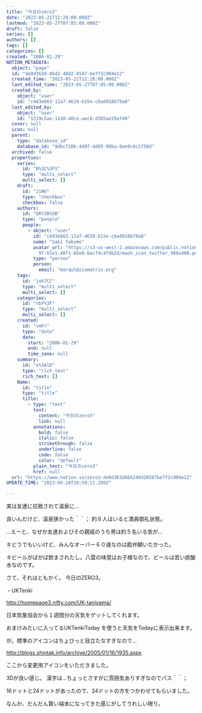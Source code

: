 ```yaml
---
title: "今日のzero3"
date: "2023-05-21T12:28:00.000Z"
lastmod: "2023-05-27T07:05:00.000Z"
draft: false
series: []
authors: []
tags: []
categories: []
created: "2006-01-29"
NOTION_METADATA:
  object: "page"
  id: "de0d363d-8642-40d2-8597-be7f2c904e12"
  created_time: "2023-05-21T12:28:00.000Z"
  last_edited_time: "2023-05-27T07:05:00.000Z"
  created_by:
    object: "user"
    id: "c443eb63-11a7-4629-b15e-c6ad918b79a0"
  last_edited_by:
    object: "user"
    id: "1219c5ae-11d8-48ce-aec6-d385ae29af49"
  cover: null
  icon: null
  parent:
    type: "database_id"
    database_id: "9dbcf20b-4d97-4d69-98ba-8ae9c8c1f58d"
  archived: false
  properties:
    series:
      id: "B%3C%3FS"
      type: "multi_select"
      multi_select: []
    draft:
      id: "JiWU"
      type: "checkbox"
      checkbox: false
    authors:
      id: "bK%3B%5B"
      type: "people"
      people:
        - object: "user"
          id: "c443eb63-11a7-4629-b15e-c6ad918b79a0"
          name: "Saki Yakumo"
          avatar_url: "https://s3-us-west-2.amazonaws.com/public.notion-static.com/3ad1c4\
            97-61e1-48f1-85e8-6acf4c4fdb2d/maoh_icon_twitter_400x400.png"
          type: "person"
          person:
            email: "marqut@ziomatrix.org"
    tags:
      id: "jw%7CC"
      type: "multi_select"
      multi_select: []
    categories:
      id: "nbY%3F"
      type: "multi_select"
      multi_select: []
    created:
      id: "vmFr"
      type: "date"
      date:
        start: "2006-01-29"
        end: null
        time_zone: null
    summary:
      id: "x%3AlD"
      type: "rich_text"
      rich_text: []
    Name:
      id: "title"
      type: "title"
      title:
        - type: "text"
          text:
            content: "今日のzero3"
            link: null
          annotations:
            bold: false
            italic: false
            strikethrough: false
            underline: false
            code: false
            color: "default"
          plain_text: "今日のzero3"
          href: null
  url: "https://www.notion.so/zero3-de0d363d864240d28597be7f2c904e12"
UPDATE_TIME: "2023-05-28T10:59:11.299Z"

---
```

<link rel="stylesheet" href="https://cdn.jsdelivr.net/npm/katex@0.16.2/dist/katex.min.css" integrity="sha384-bYdxxUwYipFNohQlHt0bjN/LCpueqWz13HufFEV1SUatKs1cm4L6fFgCi1jT643X" crossorigin="anonymous">


実は友達に拉致されて温泉に…


良いんだけど、温泉狭かった＾＾； 約８人はいると満員御礼状態。


…えーと、なぜか友達およびその親戚のうち男は約５名いる気が…


＃どうでもいいけど、みんなオーバー６０歳なのは勘弁願いたかった。


＃ビールがばがば飲まされたし。八雲の味覚はお子様なので、ビールは苦い炭酸水なのです。


さて、それはともかく。 今日のZERO3。


・UKTenki


http://homepage3.nifty.com/UK-taniyama/


日本気象協会から１週間分の天気をゲットしてくれます。


おまけみたいに入ってるUKTenkiToday を使うと天気をTodayに表示出来ます。


が。標準のアイコンはちょびっと目立たなすぎなので…


http://blogs.shintak.info/archive/2005/01/16/1935.aspx


ここから変更用アイコンをいただきました。


3Dが良い感じ。 漢字は…ちょっとさすがに雰囲気ありすぎなのでパス＾＾；


16ドットと24ドットがあったので、24ドットの方をつかわせてもらいました。


なんか、だんだん賢い端末になってきた感じがしてうれしい限り。

